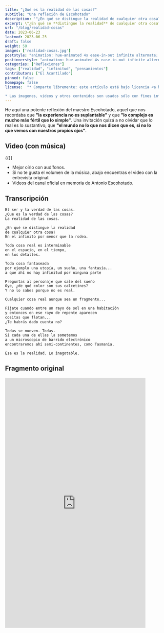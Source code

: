 ```yaml
---
title: "¿Qué es la realidad de las cosas?"
subtitle: "Una reflexión de Escohotado"
description: '"¿En qué se distingue la realidad de cualquier otra cosa? En el infinito por menor que la rodea." -Antonio Escohotado.'
excerpt: \"¿En qué se **distingue la realidad** de cualquier otra cosa? En el **infinito por menor que la rodea**." -**Antonio Escohotado**.
url: "/blog/realidad-cosas"
date: 2023-06-23
lastmod: 2023-06-23
draft: false
weight: 50
images: ['realidad-cosas.jpg']
poststyle: "animation: hue-animated 4s ease-in-out infinite alternate; "
postinnerstyle: "animation: hue-animated 4s ease-in-out infinite alternate; "
categories: ["Reflexiones"]
tags: ["realidad", "infinitud", "pensamientos"]
contributors: ["El Acantilado"]
pinned: false
homepage: false
license:  "* Comparte libremente: este artículo está bajo licencia <a href=\"http://creativecommons.org/licenses/by/4.0/\" target=\"_blank\">CCBY</a>.

* Las imagenes, videos y otros contenidos son usados sólo con fines informativos/educativos y son propiedad de sus respectivos dueños."
---
```


He aquí una potente reflexión del maestro Escohotado, aquel que nos recordaba que **"la experiencia no es suplantable"** y que **"lo complejo es mucho más fértil que lo simple"**. Una invitación quizá a no olvidar que lo real es lo sustantivo, que **"el mundo no lo que nos dicen que es, si no lo que vemos con nuestros propios ojos"**.

## Video (con música)

{{<youtube yRJD6ph7lxA >}}

* Mejor oírlo con audífonos.
* Si no te gusta el volumen de la música, abajo encuentras el video con la entrevista original.
* Videos del canal oficial en memoria de Antonio Escohotado.

## Transcripción

```md
El ser y la verdad de las cosas.
¿Que es la verdad de las cosas?
La realidad de las cosas.

¿En qué se distingue la realidad
de cualquier otra cosa?
En el infinito por menor que la rodea.

Toda cosa real es interminable
en el espacio, en el tiempo,
en los detalles.

Toda cosa fantaseada
por ejemplo una utopía, un sueño, una fantasía...
a que ahí no hay infinitud por ninguna parte

Preguntas al personaje que sale del sueño
Oye, ¿de qué color son sus calcetines?
Y no lo sabes porque no es real.

Cualquier cosa real aunque sea un fragmento...

Fíjate cuando entre un rayo de sol en una habitación
y entonces en ese rayo de repente aparecen
cositas que flotan...
¿Te habrás dado cuenta no?

Todas se mueven. Todas.
Si cada una de ellas la sometemos
a un microscopio de barrido electrónico
encontraremos ahí semi-continentes, como Tasmania.

Esa es la realidad. Lo inagotable.
```

## Fragmento original

<iframe width="460" height="817" src="https://www.youtube.com/embed/A4Ck5Cblelg" title="¿En qué se distingue la realidad de cualquier otra cosa?" frameborder="0" allow="accelerometer; autoplay; clipboard-write; encrypted-media; gyroscope; picture-in-picture; web-share" allowfullscreen></iframe>
